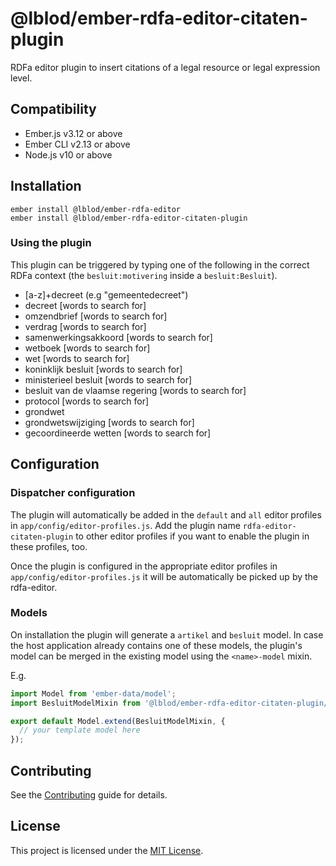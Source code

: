 # @lblod/ember-rdfa-editor-citaten-plugin

RDFa editor plugin to insert citations of a legal resource or legal expression level.

Compatibility
------------------------------------------------------------------------------

* Ember.js v3.12 or above
* Ember CLI v2.13 or above
* Node.js v10 or above


Installation
------------------------------------------------------------------------------
```
ember install @lblod/ember-rdfa-editor
ember install @lblod/ember-rdfa-editor-citaten-plugin
```


### Using the plugin

This plugin can be triggered by typing one of the following in the correct RDFa context (the `besluit:motivering` inside a `besluit:Besluit`).

 * [a-z]+decreet (e.g "gemeentedecreet")
 * decreet [words to search for]
 * omzendbrief [words to search for]
 * verdrag [words to search for]
 * samenwerkingsakkoord [words to search for]
 * wetboek [words to search for]
 * wet [words to search for]
 * koninklijk besluit [words to search for]
 * ministerieel besluit [words to search for]
 * besluit van de vlaamse regering [words to search for]
 * protocol [words to search for]
 * grondwet
 * grondwetswijziging [words to search for]
 * gecoordineerde wetten [words to search for]

## Configuration
### Dispatcher configuration
The plugin will automatically be added in the `default` and `all` editor profiles in `app/config/editor-profiles.js`. Add the plugin name `rdfa-editor-citaten-plugin` to other editor profiles if you want to enable the plugin in these profiles, too.

Once the plugin is configured in the appropriate editor profiles in `app/config/editor-profiles.js` it will be automatically be picked up by the rdfa-editor.

### Models
On installation the plugin will generate a `artikel` and `besluit` model. In case the host application already contains one of these models, the plugin's model can be merged in the existing model using the `<name>-model` mixin.

E.g.
```javascript
import Model from 'ember-data/model';
import BesluitModelMixin from '@lblod/ember-rdfa-editor-citaten-plugin/mixins/besluit-model';

export default Model.extend(BesluitModelMixin, {
  // your template model here
});
```

Contributing
------------------------------------------------------------------------------

See the [Contributing](CONTRIBUTING.md) guide for details.


License
------------------------------------------------------------------------------

This project is licensed under the [MIT License](LICENSE.md).
